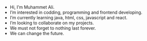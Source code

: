 - Hi, I’m Muhammet Ali.
- I’m interested in codding, programming and frontend developing.
- I’m currently learning java, html, css, javascript and react.
- I’m looking to collaborate on my projects.
- We must not forget to nothing last forever.
- We can change the future.


<!---
malicolak/malicolak is a ✨ special ✨ repository because its `README.md` (this file) appears on your GitHub profile.
You can click the Preview link to take a look at your changes.
--->
